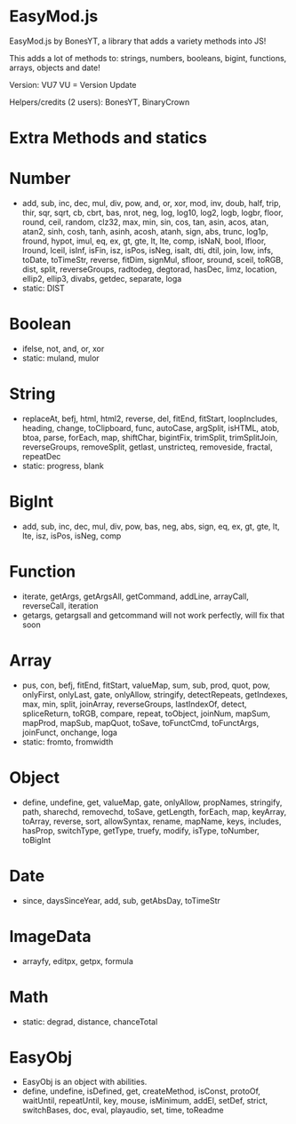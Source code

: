 # EasyMod.js
EasyMod.js by BonesYT, a library that adds a variety methods into JS!

This adds a lot of methods to: strings, numbers, booleans, bigint, functions, arrays, objects and date!

Version: VU7
VU = Version Update 

Helpers/credits (2 users): BonesYT, BinaryCrown

# Extra Methods and statics
# Number
* add, sub, inc, dec, mul, div, pow, and, or, xor, mod, inv, doub, half, trip, thir, sqr, sqrt, cb, cbrt, bas, nrot, neg, log, log10, log2, logb, logbr, floor, round, ceil, random, clz32, max, min, sin, cos, tan, asin, acos, atan, atan2, sinh, cosh, tanh, asinh, acosh, atanh, sign, abs, trunc, log1p, fround, hypot, imul, eq, ex, gt, gte, lt, lte, comp, isNaN, bool, lfloor, lround, lceil, isInf, isFin, isz, isPos, isNeg, isalt, dti, dtil, join, low, infs, toDate, toTimeStr, reverse, fitDim, signMul, sfloor, sround, sceil, toRGB, dist, split, reverseGroups, radtodeg, degtorad, hasDec, limz, location, ellip2, ellip3, divabs, getdec, separate, loga
* static: DIST
# Boolean
* ifelse, not, and, or, xor
* static: muland, mulor
# String
* replaceAt, befj, html, html2, reverse, del, fitEnd, fitStart, loopIncludes, heading, change, toClipboard, func, autoCase, argSplit, isHTML, atob, btoa, parse, forEach, map, shiftChar, bigintFix, trimSplit, trimSplitJoin, reverseGroups, removeSplit, getlast, unstricteq, removeside, fractal, repeatDec
* static: progress, blank
# BigInt
* add, sub, inc, dec, mul, div, pow, bas, neg, abs, sign, eq, ex, gt, gte, lt, lte, isz, isPos, isNeg, comp
# Function
* iterate, getArgs, getArgsAll, getCommand, addLine, arrayCall, reverseCall, iteration
* getargs, getargsall and getcommand will not work perfectly, will fix that soon
# Array
* pus, con, befj, fitEnd, fitStart, valueMap, sum, sub, prod, quot, pow, onlyFirst, onlyLast, gate, onlyAllow, stringify, detectRepeats, getIndexes, max, min, split, joinArray, reverseGroups, lastIndexOf, detect, spliceReturn, toRGB, compare, repeat, toObject, joinNum, mapSum, mapProd, mapSub, mapQuot, toSave, toFunctCmd, toFunctArgs, joinFunct, onchange, loga
* static: fromto, fromwidth
# Object
* define, undefine, get, valueMap, gate, onlyAllow, propNames, stringify, path, sharechd, removechd, toSave, getLength, forEach, map, keyArray, toArray, reverse, sort, allowSyntax, rename, mapName, keys, includes, hasProp, switchType, getType, truefy, modify, isType, toNumber, toBigInt
# Date
* since, daysSinceYear, add, sub, getAbsDay, toTimeStr
# ImageData
* arrayfy, editpx, getpx, formula
# Math
* static: degrad, distance, chanceTotal

# EasyObj
* EasyObj is an object with abilities.
* define, undefine, isDefined, get, createMethod, isConst, protoOf, waitUntil, repeatUntil, key, mouse, isMinimum, addEl, setDef, strict, switchBases, doc, eval, playaudio, set, time, toReadme
